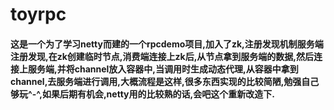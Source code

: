 # toyrpc

#### 这是一个为了学习netty而建的一个rpcdemo项目,加入了zk,注册发现机制服务端注册发现,在zk创建临时节点,消费端连接上zk后,从节点拿到服务端的数据,然后连接上服务端,并将channel放入容器中,当调用时生成动态代理,从容器中拿到channel,去服务端进行调用,大概流程是这样,很多东西实现的比较简陋,勉强自己够玩^-^,如果后期有机会,netty用的比较熟的话,会吧这个重新改造下.
